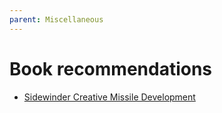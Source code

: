 ```yaml
---
parent: Miscellaneous
---
```


# Book recommendations

<!-- Please use this article for miscellaneous book recommendations that don't specifically fit anywhere else! -->

-   [Sidewinder Creative Missile Development](https://www.amazon.co.uk/Sidewinder-Creative-Missile-Development-China-ebook/dp/B00EXCOIRM/ref=sr_1_1?dchild=1&keywords=sidewinder+creative&qid=1616596630&sr=8-1)

